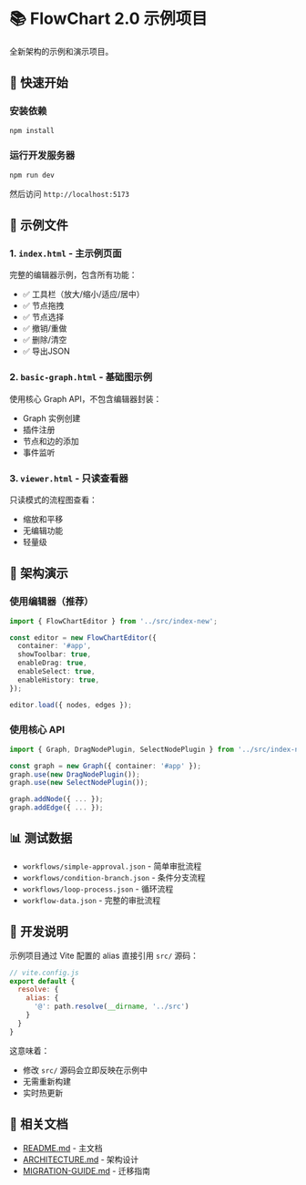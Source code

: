 # 📚 FlowChart 2.0 示例项目

全新架构的示例和演示项目。

## 🚀 快速开始

### 安装依赖

```bash
npm install
```

### 运行开发服务器

```bash
npm run dev
```

然后访问 `http://localhost:5173`

## 📁 示例文件

### 1. `index.html` - 主示例页面
完整的编辑器示例，包含所有功能：
- ✅ 工具栏（放大/缩小/适应/居中）
- ✅ 节点拖拽
- ✅ 节点选择
- ✅ 撤销/重做
- ✅ 删除/清空
- ✅ 导出JSON

### 2. `basic-graph.html` - 基础图示例
使用核心 Graph API，不包含编辑器封装：
- Graph 实例创建
- 插件注册
- 节点和边的添加
- 事件监听

### 3. `viewer.html` - 只读查看器
只读模式的流程图查看：
- 缩放和平移
- 无编辑功能
- 轻量级

## 🎯 架构演示

### 使用编辑器（推荐）

```typescript
import { FlowChartEditor } from '../src/index-new';

const editor = new FlowChartEditor({
  container: '#app',
  showToolbar: true,
  enableDrag: true,
  enableSelect: true,
  enableHistory: true,
});

editor.load({ nodes, edges });
```

### 使用核心 API

```typescript
import { Graph, DragNodePlugin, SelectNodePlugin } from '../src/index-new';

const graph = new Graph({ container: '#app' });
graph.use(new DragNodePlugin());
graph.use(new SelectNodePlugin());

graph.addNode({ ... });
graph.addEdge({ ... });
```

## 📊 测试数据

- `workflows/simple-approval.json` - 简单审批流程
- `workflows/condition-branch.json` - 条件分支流程
- `workflows/loop-process.json` - 循环流程
- `workflow-data.json` - 完整的审批流程

## 🔧 开发说明

示例项目通过 Vite 配置的 alias 直接引用 `src/` 源码：

```javascript
// vite.config.js
export default {
  resolve: {
    alias: {
      '@': path.resolve(__dirname, '../src')
    }
  }
}
```

这意味着：
- 修改 `src/` 源码会立即反映在示例中
- 无需重新构建
- 实时热更新

## 📖 相关文档

- [README.md](../README-NEW.md) - 主文档
- [ARCHITECTURE.md](../ARCHITECTURE-NEW.md) - 架构设计
- [MIGRATION-GUIDE.md](../MIGRATION-GUIDE.md) - 迁移指南
